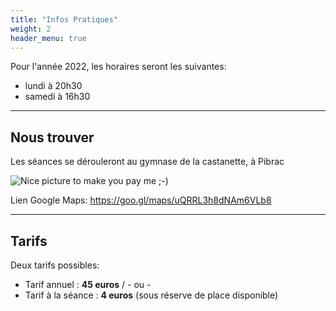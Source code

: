 ```yaml
---
title: "Infos Pratiques"
weight: 2
header_menu: true
---
```


Pour l'année 2022, les horaires seront les suivantes:

- lundi à 20h30
- samedi à 16h30

---

## Nous trouver

Les séances se dérouleront au gymnase de la castanette, à Pibrac

![Nice picture to make you pay me ;-)](images/plan.webp)

Lien Google Maps: https://goo.gl/maps/uQRRL3h8dNAm6VLb8

---

## Tarifs

Deux tarifs possibles:

- Tarif annuel : **45 euros**
/  - ou -
- Tarif à la séance : **4 euros** (sous réserve de place disponible)

